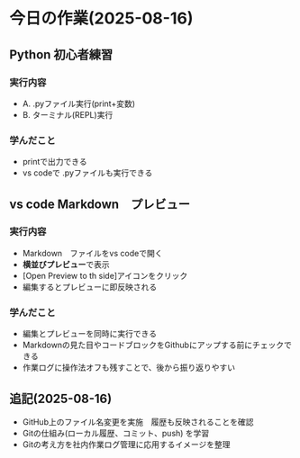# 今日の作業(2025-08-16)

## Python 初心者練習

### 実行内容
- A. .pyファイル実行(print+変数)
- B. ターミナル(REPL)実行

### 学んだこと
- printで出力できる
- vs codeで .pyファイルも実行できる
  
## vs code Markdown　プレビュー

### 実行内容
- Markdown　ファイルをvs codeで開く
- **横並びプレビュー**で表示
- [Open Preview to th side]アイコンをクリック
- 編集するとプレビューに即反映される

### 学んだこと
- 編集とプレビューを同時に実行できる
- Markdownの見た目やコードブロックをGithubにアップする前にチェックできる
- 作業ログに操作法オフも残すことで、後から振り返りやすい        

## 追記(2025-08-16) 
- GitHub上のファイル名変更を実施　履歴も反映されることを確認
- Gitの仕組み(ローカル履歴、コミット、push) を学習                   
- Gitの考え方を社内作業ログ管理に応用するイメージを整理